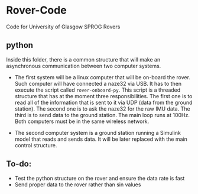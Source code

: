 # Rover-Code
Code for University of Glasgow SPROG Rovers



## python 

Inside this folder, there is a common structure that will make an asynchronous communication between two computer systems.

* The first system will be a linux computer that will be on-board the rover. Such computer will have connected a naze32 via USB. It has to then execute the script called ```rover-onboard-py```. This script is a threaded structure that has at the moment three responsibilities. The first one is to read all of the information that is sent to it via UDP (data from the ground station). The second one is to ask the naze32 for the raw IMU data. The third is to send data to the ground station. The main loop runs at 100Hz. Both computers must be in the same wireless network.

* The second computer system is a ground station running a Simulink model that reads and sends data. It will be later replaced with the main control structure.

## To-do:

- Test the python structure on the rover and ensure the data rate is fast
- Send proper data to the rover rather than sin values